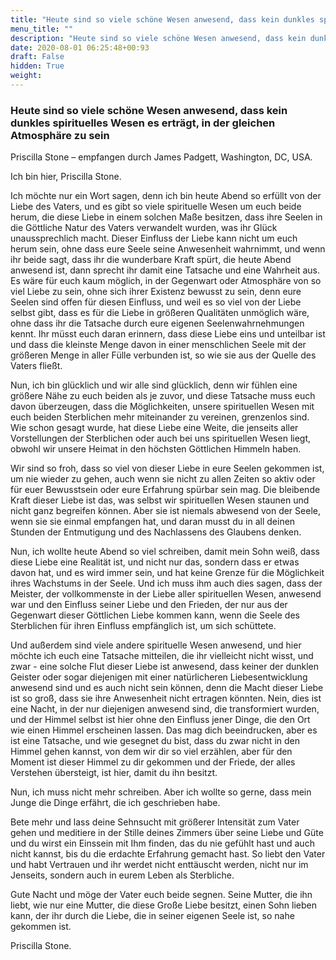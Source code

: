 ```yaml
---
title: "Heute sind so viele schöne Wesen anwesend, dass kein dunkles spirituelles Wesen es erträgt, in der gleichen Atmosphäre zu sein"
menu_title: ""
description: "Heute sind so viele schöne Wesen anwesend, dass kein dunkles spirituelles Wesen es erträgt, in der gleichen Atmosphäre zu sein"
date: 2020-08-01 06:25:48+00:93
draft: False
hidden: True
weight:
---
```

### Heute sind so viele schöne Wesen anwesend, dass kein dunkles spirituelles Wesen es erträgt, in der gleichen Atmosphäre zu sein

Priscilla Stone – empfangen durch James Padgett, Washington, DC, USA.

Ich bin hier, Priscilla Stone.

Ich möchte nur ein Wort sagen, denn ich bin heute Abend so erfüllt von der Liebe des Vaters, und es gibt so viele spirituelle Wesen um euch beide herum, die diese Liebe in einem solchen Maße besitzen, dass ihre Seelen in die Göttliche Natur des Vaters verwandelt wurden, was ihr Glück unaussprechlich macht. Dieser Einfluss der Liebe kann nicht um euch herum sein, ohne dass eure Seele seine Anwesenheit wahrnimmt, und wenn ihr beide sagt, dass ihr die wunderbare Kraft spürt, die heute Abend anwesend ist, dann sprecht ihr damit eine Tatsache und eine Wahrheit aus. Es wäre für euch kaum möglich, in der Gegenwart oder Atmosphäre von so viel Liebe zu sein, ohne sich ihrer Existenz bewusst zu sein, denn eure Seelen sind offen für diesen Einfluss, und weil es so viel von der Liebe selbst gibt, dass es für die Liebe in größeren Qualitäten unmöglich wäre, ohne dass ihr die Tatsache durch eure eigenen Seelenwahrnehmungen kennt. Ihr müsst euch daran erinnern, dass diese Liebe eins und unteilbar ist und dass die kleinste Menge davon in einer menschlichen Seele mit der größeren Menge in aller Fülle verbunden ist, so wie sie aus der Quelle des Vaters fließt.

Nun, ich bin glücklich und wir alle sind glücklich, denn wir fühlen eine größere Nähe zu euch beiden als je zuvor, und diese Tatsache muss euch davon überzeugen, dass die Möglichkeiten, unsere spirituellen Wesen mit euch beiden Sterblichen mehr miteinander zu vereinen, grenzenlos sind. Wie schon gesagt wurde, hat diese Liebe eine Weite, die jenseits aller Vorstellungen der Sterblichen oder auch bei uns spirituellen Wesen liegt, obwohl wir unsere Heimat in den höchsten Göttlichen Himmeln haben.

Wir sind so froh, dass so viel von dieser Liebe in eure Seelen gekommen ist, um nie wieder zu gehen, auch wenn sie nicht zu allen Zeiten so aktiv oder für euer Bewusstsein oder eure Erfahrung spürbar sein mag. Die bleibende Kraft dieser Liebe ist das, was selbst wir spirituellen Wesen staunen und nicht ganz begreifen können. Aber sie ist niemals abwesend von der Seele, wenn sie sie einmal empfangen hat, und daran musst du in all deinen Stunden der Entmutigung und des Nachlassens des Glaubens denken.

Nun, ich wollte heute Abend so viel schreiben, damit mein Sohn weiß, dass diese Liebe eine Realität ist, und nicht nur das, sondern dass er etwas davon hat, und es wird immer sein, und hat keine Grenze für die Möglichkeit ihres Wachstums in der Seele. Und ich muss ihm auch dies sagen, dass der Meister, der vollkommenste in der Liebe aller spirituellen Wesen, anwesend war und den Einfluss seiner Liebe und den Frieden, der nur aus der Gegenwart dieser Göttlichen Liebe kommen kann, wenn die Seele des Sterblichen für ihren Einfluss empfänglich ist, um sich schüttete.

Und außerdem sind viele andere spirituelle Wesen anwesend, und hier möchte ich euch eine Tatsache mitteilen, die ihr vielleicht nicht wisst, und zwar - eine solche Flut dieser Liebe ist anwesend, dass keiner der dunklen Geister oder sogar diejenigen mit einer natürlicheren Liebesentwicklung anwesend sind und es auch nicht sein können, denn die Macht dieser Liebe ist so groß, dass sie ihre Anwesenheit nicht ertragen könnten. Nein, dies ist eine Nacht, in der nur diejenigen anwesend sind, die transformiert wurden, und der Himmel selbst ist hier ohne den Einfluss jener Dinge, die den Ort wie einen Himmel erscheinen lassen. Das mag dich beeindrucken, aber es ist eine Tatsache, und wie gesegnet du bist, dass du zwar nicht in den Himmel gehen kannst, von dem wir dir so viel erzählen, aber für den Moment ist dieser Himmel zu dir gekommen und der Friede, der alles Verstehen übersteigt, ist hier, damit du ihn besitzt.

Nun, ich muss nicht mehr schreiben. Aber ich wollte so gerne, dass mein Junge die Dinge erfährt, die ich geschrieben habe.

Bete mehr und lass deine Sehnsucht mit größerer Intensität zum Vater gehen und meditiere in der Stille deines Zimmers über seine Liebe und Güte und du wirst ein Einssein mit Ihm finden, das du nie gefühlt hast und auch nicht kannst, bis du die erdachte Erfahrung gemacht hast. So liebt den Vater und habt Vertrauen und ihr werdet nicht enttäuscht werden, nicht nur im Jenseits, sondern auch in eurem Leben als Sterbliche.

Gute Nacht und möge der Vater euch beide segnen. Seine Mutter, die ihn liebt, wie nur eine Mutter, die diese Große Liebe besitzt, einen Sohn lieben kann, der ihr durch die Liebe, die in seiner eigenen Seele ist, so nahe gekommen ist.

Priscilla Stone.

